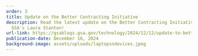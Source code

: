 ```yaml
---
order: 3
title: Update on the Better Contracting Initiative
description: Read the latest update on the Better Contracting Initiative from
  GSA's Laura Stanton!
url-link: https://gsablogs.gsa.gov/technology/2024/12/12/update-to-better-contracting-initiative-2/?utm_medium=email&utm_source=govDelivery
publication-date: December 16, 2024
background-image: assets/uploads/laptopsndevices.jpeg
---
```

